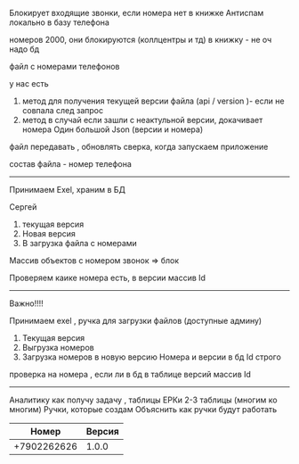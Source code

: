 Блокирует входящие звонки, если номера нет в книжке
Антиспам
локально в базу телефона 

номеров 2000, они блокируются (коллцентры и тд)
в книжку - не оч 
надо бд 

файл с номерами телефонов 

у нас есть 
1. метод для получения текущей версии файла (api / version )- если не совпала след запрос
2. метод в случай если зашли с неактульной версии, докачивает номера 
Один большой Json (версии и номера)

файл передавать , обновлять 
сверка, когда запускаем приложение 

состав файла - номер телефона 

---
Принимаем Exel, храним в БД


Сергей
1. текущая версия 
2. Новая версия 
3. В загрузка файла с номерами

Массив объектов с номером 
звонок => блок 

Проверяем каике номера есть, 
в версии массив Id 

----
Важно!!!!

Принимаем exel , ручка для загрузки файлов (доступные админу)
1. Текущая версия 
2. Выгрузка номеров
3. Загрузка номеров в новую версию 
Номера и версии в бд
Id строго 

проверка на номера , если ли в бд 
в таблице версий массив Id


---
Аналитику как получу задачу , таблицы ЕРКи 2-3 таблицы (многим ко многим)
Ручки, которые создам 
Объяснить как ручки будут работать 


| Номер       | Версия |
| ----------- | ------ |
| +7902262626 | 1.0.0  |
